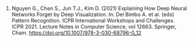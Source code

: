 1. Nguyen G., Chen S., Jun T.J., Kim D. (2021) Explaining How Deep Neural Networks Forget by Deep Visualization. In: Del Bimbo A. et al. (eds) Pattern Recognition. ICPR International Workshops and Challenges. ICPR 2021. Lecture Notes in Computer Science, vol 12663. Springer, Cham. https://doi.org/10.1007/978-3-030-68796-0_12  